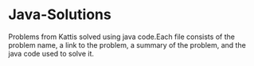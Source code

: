 # Java-Solutions
Problems from Kattis solved using java code.Each file consists of the problem name, a link to the problem, a summary of the problem, and the java code used to solve it.
